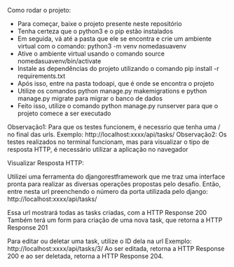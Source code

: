 Como rodar o projeto:

- Para começar, baixe o projeto presente neste repositório
- Tenha certeza que o python3 e o pip estão instalados
- Em seguida, vá até a pasta que ele se encontra e crie um ambiente virtual com o comando: python3 -m venv nomedasuavenv
- Ative o ambiente virtual usando o comando source nomedasuavenv/bin/activate
- Instale as dependências do projeto utilizando o comando pip install -r requirements.txt
- Após isso, entre na pasta todoapi, que é onde se encontra o projeto
- Utilize os comandos python manage.py makemigrations e python manage.py migrate para migrar o banco de dados
- Feito isso, utilize o comando python manage.py runserver para que o projeto comece a ser executado

Observação1: Para que os testes funcionem, é necessrio que tenha uma / no final das urls. Exemplo: http://localhost:xxxx/api/tasks/
Observação2: Os testes realizados no terminal funcionam, mas para visualizar o tipo de resposta HTTP, é necessário utilizar a aplicação no navegador

Visualizar Resposta HTTP: 

Utilizei uma ferramenta do djangorestframework que me traz uma interface pronta para realizar as diversas operações propostas pelo desafio.
Então, entre nesta url preenchendo o número da porta utilizada pelo django: http://localhost:xxxx/api/tasks/


Essa url mostrará todas as tasks criadas, com a HTTP Response 200
Também terá um form para criação de uma nova task, que retorna a HTTP Response 201

Para editar ou deletar uma task, utilize o ID dela na url
Exemplo: http://localhost:xxxx/api/tasks/3/
Ao ser editada, retorna a HTTP Response 200 e ao ser deletada, retorna a HTTP Response 204.

